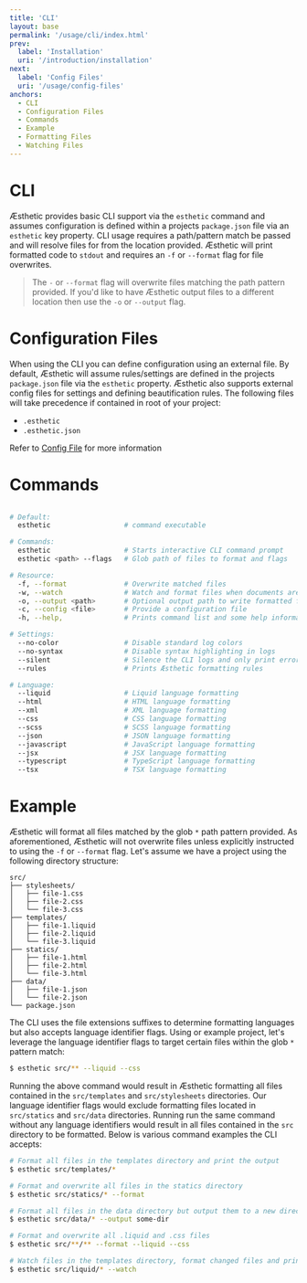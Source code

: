 ```yaml
---
title: 'CLI'
layout: base
permalink: '/usage/cli/index.html'
prev:
  label: 'Installation'
  uri: '/introduction/installation'
next:
  label: 'Config Files'
  uri: '/usage/config-files'
anchors:
  - CLI
  - Configuration Files
  - Commands
  - Example
  - Formatting Files
  - Watching Files
---
```


# CLI

Æsthetic provides basic CLI support via the `esthetic` command and assumes configuration is defined within a projects `package.json` file via an `esthetic` key property. CLI usage requires a path/pattern match be passed and will resolve files for from the location provided. Æsthetic will print formatted code to `stdout` and requires an `-f` or `--format` flag for file overwrites.

> The `-` or `--format` flag will overwrite files matching the path pattern provided. If you'd like to have Æsthetic output files to a different location then use the `-o` or `--output` flag.

# Configuration Files

When using the CLI you can define configuration using an external file. By default, Æsthetic will assume rules/settings are defined in the projects `package.json` file via the `esthetic` property. Æsthetic also supports external config files for settings and defining beautification rules. The following files will take precedence if contained in root of your project:

- `.esthetic`
- `.esthetic.json`

Refer to [Config File](/usage/config-file/) for more information

# Commands

```bash

# Default:
  esthetic                  # command executable

# Commands:
  esthetic                  # Starts interactive CLI command prompt
  esthetic <path> --flags   # Glob path of files to format and flags

# Resource:
  -f, --format              # Overwrite matched files
  -w, --watch               # Watch and format files when documents are changed
  -o, --output <path>       # Optional output path to write formatted files
  -c, --config <file>       # Provide a configuration file
  -h, --help,               # Prints command list and some help information

# Settings:
  --no-color                # Disable standard log colors
  --no-syntax               # Disable syntax highlighting in logs
  --silent                  # Silence the CLI logs and only print errors
  --rules                   # Prints Æsthetic formatting rules

# Language:
  --liquid                  # Liquid language formatting
  --html                    # HTML language formatting
  --xml                     # XML language formatting
  --css                     # CSS language formatting
  --scss                    # SCSS language formatting
  --json                    # JSON language formatting
  --javascript              # JavaScript language formatting
  --jsx                     # JSX language formatting
  --typescript              # TypeScript language formatting
  --tsx                     # TSX language formatting
```

# Example

Æsthetic will format all files matched by the glob `*` path pattern provided. As aforementioned, Æsthetic will not overwrite files unless explicitly instructed to using the `-f` or `--format` flag. Let's assume we have a project using the following directory structure:

```treeview
src/
├── stylesheets/
│   ├── file-1.css
│   ├── file-2.css
│   └── file-3.css
├── templates/
│   ├── file-1.liquid
│   ├── file-2.liquid
│   └── file-3.liquid
├── statics/
│   ├── file-1.html
│   ├── file-2.html
│   └── file-3.html
├── data/
│   ├── file-1.json
│   └── file-2.json
└── package.json
```

The CLI uses the file extensions suffixes to determine formatting languages but also accepts language identifier flags. Using or example project, let's leverage the language identifier flags to target certain files within the glob `*` pattern match:

```bash
$ esthetic src/** --liquid --css
```

Running the above command would result in Æsthetic formatting all files contained in the `src/templates` and `src/stylesheets` directories. Our language identifier flags would exclude formatting files located in `src/statics` and `src/data` directories. Running run the same command without any language identifiers would result in all files contained in the `src` directory to be formatted. Below is various command examples the CLI accepts:

```bash
# Format all files in the templates directory and print the output
$ esthetic src/templates/*

# Format and overwrite all files in the statics directory
$ esthetic src/statics/* --format

# Format all files in the data directory but output them to a new directory
$ esthetic src/data/* --output some-dir

# Format and overwrite all .liquid and .css files
$ esthetic src/**/** --format --liquid --css

# Watch files in the templates directory, format changed files and print output to the CLI
$ esthetic src/liquid/* --watch
```
